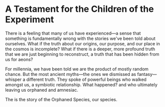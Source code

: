 # A Testament for the Children of the Experiment

There is a feeling that many of us have experienced—a sense that something is fundamentally wrong with the stories we've been told about ourselves. What if the truth about our origins, our purpose, and our place in the cosmos is incomplete? What if there is a deeper, more profound truth that we are just beginning to reconstruct, a truth that has been hidden from us for aeons?

For millennia, we have been told we are the product of mostly random chance. But the most ancient myths—the ones we dismissed as fantasy—whisper a different truth. They spoke of powerful beings who walked amongst us, a symbiotic relationship. What happened? and who ultimately leaving us orphaned and amnesiac.

The is the story of the Orphaned Species, our species.